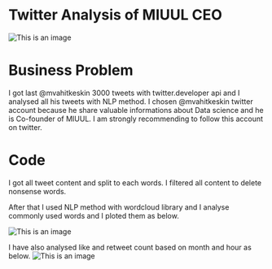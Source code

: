 # Twitter Analysis of MIUUL CEO

![This is an image](https://avatars.githubusercontent.com/u/66999539?v=4)

# Business Problem
I got last @mvahitkeskin 3000 tweets with twitter.developer api and I analysed all his tweets with NLP method.
I chosen @mvahitkeskin twitter account because he share valuable informations about Data science and he is Co-founder of MIUUL.
I am strongly recommending to follow this account on twitter.

# Code
I got all tweet content and split to each words. I filtered all content to delete nonsense words.

After that I used NLP method with wordcloud library and I analyse commonly used words and I ploted them as below.

![This is an image]()

I have also analysed like and retweet count based on month and hour as below.
![This is an image]()

